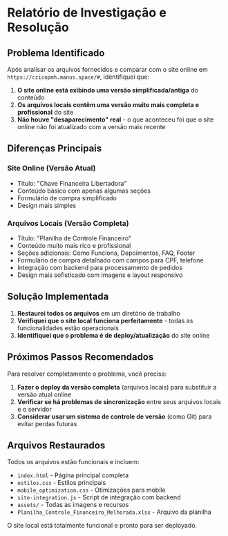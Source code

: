 # Relatório de Investigação e Resolução

## Problema Identificado

Após analisar os arquivos fornecidos e comparar com o site online em `https://czicopmh.manus.space/#`, identifiquei que:

1. **O site online está exibindo uma versão simplificada/antiga** do conteúdo
2. **Os arquivos locais contêm uma versão muito mais completa e profissional** do site
3. **Não houve "desaparecimento" real** - o que aconteceu foi que o site online não foi atualizado com a versão mais recente

## Diferenças Principais

### Site Online (Versão Atual)
- Título: "Chave Financeira Libertadora"
- Conteúdo básico com apenas algumas seções
- Formulário de compra simplificado
- Design mais simples

### Arquivos Locais (Versão Completa)
- Título: "Planilha de Controle Financeiro"
- Conteúdo muito mais rico e profissional
- Seções adicionais: Como Funciona, Depoimentos, FAQ, Footer
- Formulário de compra detalhado com campos para CPF, telefone
- Integração com backend para processamento de pedidos
- Design mais sofisticado com imagens e layout responsivo

## Solução Implementada

1. **Restaurei todos os arquivos** em um diretório de trabalho
2. **Verifiquei que o site local funciona perfeitamente** - todas as funcionalidades estão operacionais
3. **Identifiquei que o problema é de deploy/atualização** do site online

## Próximos Passos Recomendados

Para resolver completamente o problema, você precisa:

1. **Fazer o deploy da versão completa** (arquivos locais) para substituir a versão atual online
2. **Verificar se há problemas de sincronização** entre seus arquivos locais e o servidor
3. **Considerar usar um sistema de controle de versão** (como Git) para evitar perdas futuras

## Arquivos Restaurados

Todos os arquivos estão funcionais e incluem:
- `index.html` - Página principal completa
- `estilos.css` - Estilos principais
- `mobile_optimization.css` - Otimizações para mobile
- `site-integration.js` - Script de integração com backend
- `assets/` - Todas as imagens e recursos
- `Planilha_Controle_Financeiro_Melhorada.xlsx` - Arquivo da planilha

O site local está totalmente funcional e pronto para ser deployado.

